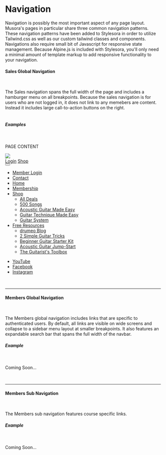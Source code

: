 # Navigation <Badge text="Requires JS" type="error"/>

Navigation is possibly the most important aspect of any page layout. Musora's pages in particular share three common navigation patterns. These navigation patterns have been added to Stylesora in order to utilize Tailwind.css as well as our custom tailwind classes and components. Navigations
also require small bit of Javascript for responsive state management. Because Alpine.js is included with Stylesora, you'll only need a minimal amount of template markup to add responsive functionality to your navigation.  
#### Sales Global Navigation
<br>

The Sales navigation spans the full width of the page and includes a hamburger menu on all breakpoints. Because the sales navigation is for users who are not logged in, it does not link to any memebers are content. Instead it includes large call-to-action buttons on the right. 
<br><br>

##### Examples
<br>

<div class="tw-border tw-border-gray-100 tw-relative tw-h-80 tw-overflow-y-auto tw-overflow-x-hidden tw-bg-gray-100 tw-flex tw-items-center tw-justify-center">
    <p class="tw-font-bold tw-text-gray-300 tw-text-2xl">PAGE CONTENT</p>
    <!-- Guitar Quest Sales Nav -->
    <nav x-data="{ sidebarOpen: false }" class="tw-absolute tw-top-0 tw-left-0 tw-w-full tw-max-w-screen tw-bg-dm-dark-blue-1 tw-min-h-12 tw-flex items-center tw-pl-4 tw-py-1">
        <img src="https://musora-ui.s3.amazonaws.com/logos/drumeo.svg" class="tw-w-32 tw-mr-auto">
        <div class="tw-inline-flex tw-items-center">
            <a href="/" class="tw-btn-secondary tw-btn-small tw-text-white hover:tw-bg-white hover:tw-text-black tw-px-6 tw-mr-2 visited:tw-text-white">Login</a>
            <a href="/" class="tw-btn-secondary tw-btn-small tw-text-white hover:tw-bg-white hover:tw-text-black tw-px-6 tw-mr-2 visited:tw-text-white">Shop</a>
            <a href="/" class="tw-btn-secondary tw-btn-small tw-text-white hover:tw-bg-white hover:tw-text-black tw-px-6 tw-mr-2 visited:tw-text-white">
                <i class="fa fa-cart-plus" aria-hidden="true"></i>
            </a>
        </div>
        <div class="tw-inline-flex tw-items-center ">
            <button role="button" class="tw-px-4 tw-py-2 tw-bg-transparent tw-border-0 tw-cursor-pointer" x-on:click.prevent="sidebarOpen = !sidebarOpen" >
                <i class="fa fa-bars tw-text-white tw-text-lg" aria-hidden="true"></i>
            </button>
        </div>
        <!-- Aside -->
        <aside x-bind:class="{ 'tw-right-0' : sidebarOpen === true, 'tw--right-60': sidebarOpen === false }" class="tw-bg-white tw-text-gray-700 tw-absolute tw-top-full tw-shadow-xl tw-border-l tw-border-gray-100 tw-w-60 tw-transition-all">
            <ul class="tw-p-0 tw-m-0">
                <li class="tw-border-0 tw-border-solid tw-border-b tw-border-gray-200"><a href="/" class="tw-block tw-text-current tw-px-4 tw-py-2 tw-border-b"><i class="fa fa-sign-in tw-text-drumeo tw-pr-2" aria-hidden="true"></i>Member Login</a></li>
                <li class="tw-border-0 tw-border-solid tw-border-b tw-border-gray-200"><a href="/" class="tw-block tw-text-current tw-px-4 tw-py-2 tw-border-b"><i class="fa fa-phone tw-text-drumeo tw-pr-2" aria-hidden="true"></i>Contact</a></li>
                <li class="tw-border-0 tw-border-solid tw-border-b tw-border-gray-200"><a href="/" class="tw-block tw-text-current tw-px-4 tw-py-2 tw-border-b"><i class="fa fa-home tw-text-drumeo tw-pr-2" aria-hidden="true"></i>Home</a></li>
                <li class="tw-border-0 tw-border-solid tw-border-b tw-border-gray-200"><a href="/" class="tw-block tw-text-current tw-px-4 tw-py-2 tw-border-b"><i class="fa fa-graduation-cap tw-text-drumeo tw-pr-2" aria-hidden="true"></i>Membership</a></li>
                <li class="tw-border-0 tw-border-solid tw-border-b tw-border-gray-200">
                    <a href="/" class="tw-block tw-text-current tw-px-4 tw-py-2 tw-border-b">
                    <i class="fa fa-tag tw-pr-2 tw-text-drumeo" aria-hidden="true"></i>Shop</a>
                    <ul class="tw-bg-gray-100">
                        <li><a href="/" class="tw-text-current tw-text-sm tw-py-2 tw-block">All Deals</a></li>
                        <li><a href="/" class="tw-text-current tw-text-sm tw-py-2 tw-block">500 Songs</a></li>
                        <li><a href="/" class="tw-text-current tw-text-sm tw-py-2 tw-block">Acoustic Guitar Made Easy</a></li>
                        <li><a href="/" class="tw-text-current tw-text-sm tw-py-2 tw-block">Guitar Technique Made Easy</a></li>
                        <li><a href="/" class="tw-text-current tw-text-sm tw-py-2 tw-block">Guitar System</a></li>
                    </ul>
                </li>
                <li class="tw-border-0 tw-border-solid tw-border-b tw-border-gray-200">
                    <a href="/" class="tw-block tw-text-current tw-px-4 tw-py-2 tw-border-b">
                        <i class="fa fa-play-circle tw-text-drumeo tw-pr-2" aria-hidden="true"></i>Free Resources
                    </a>
                    <ul class="tw-bg-gray-100">
                        <li><a href="/" class="tw-text-current tw-text-sm tw-py-2 tw-block">drumeo Blog</a></li>
                        <li><a href="/" class="tw-text-current tw-text-sm tw-py-2 tw-block">2 Simple Guitar Tricks</a></li>
                        <li><a href="/" class="tw-text-current tw-text-sm tw-py-2 tw-block">Beginner Guitar Starter Kit</a></li>
                        <li><a href="/" class="tw-text-current tw-text-sm tw-py-2 tw-block">Acoustic Guitar Jump-Start</a></li>
                        <li><a href="/" class="tw-text-current tw-text-sm tw-py-2 tw-block">The Guitarist's Toolbox</a></li>
                    </ul>
                </li>
            </ul>
            <ul>
                <li><a href="/" class="tw-text-current tw-text-xs">YouTube</a></li>
                <li><a href="/" class="tw-text-current tw-text-xs">Facebook</a></li>
                <li><a href="/" class="tw-text-current tw-text-xs">Instagram</a></li>
            </ul>
        </aside>
    </nav>
</div>

<br><hr>
#### Members Global Navigation
<br>

The Members global navigation includes links that are specific to authenticated users. By default, all links are visible on wide screens and collapse to a sidebar menu layout at smaller breakpoints. It also features an expandable search bar that spans the full width of the navbar.
<br>
##### Example
<br>

Coming Soon...

<br><hr>

#### Members Sub Navigation
<br>

The Members sub navigation features course specific links.
<br>
##### Example
<br>

Coming Soon...